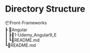  # Directory Structure  

📦Front-Frameworks  
 ┣ 📂Angular  
 ┃ ┣📂1-Udemy_Angular9_E  
 ┃ ┗📜README.md  
 ┗📜README.md  